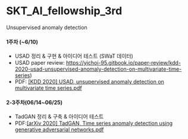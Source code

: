 # SKT_AI_fellowship_3rd

Unsupervised anomaly detection

#### 1주차 (~6/10)
- USAD 정리 & 구현 & 아이디어 테스트 (SWaT 데이터)
- USAD paper review: https://yjchoi-95.gitbook.io/paper-review/kdd-2020-usad-unsupervised-anomaly-detection-on-multivariate-time-series)
- PDF: [[KDD 2020] USAD, unsupervised anomaly detection on multivariate time series.pdf](https://github.com/yjchoi-95/SKT_AI_fellowship_3rd/files/6703093/KDD.2020.USAD.unsupervised.anomaly.detection.on.multivariate.time.series.pdf)


#### 2-3주차(06/14~06/25)
- TadGAN 정리 & 구축 & 아이디어 테스트
- PDF:[[arXiv 2020] TadGAN, Time series anomaly detection using generative adversarial networks.pdf](https://github.com/yjchoi-95/SKT_AI_fellowship_3rd/files/6703090/arXiv.2020.TadGAN.Time.series.anomaly.detection.using.generative.adversarial.networks.pdf)


